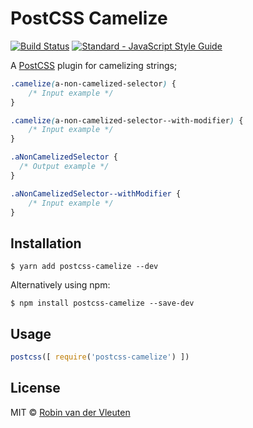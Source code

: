# PostCSS Camelize

[![Build Status](https://travis-ci.org/robinvdvleuten/postcss-camelize.svg?branch=master)](https://travis-ci.org/robinvdvleuten/postcss-camelize)
[![Standard - JavaScript Style Guide](https://img.shields.io/badge/code%20style-standard-brightgreen.svg)](http://standardjs.com/)

A [PostCSS](https://github.com/postcss/postcss) plugin for camelizing strings;

```css
.camelize(a-non-camelized-selector) {
    /* Input example */
}

.camelize(a-non-camelized-selector--with-modifier) {
    /* Input example */
}
```

```css
.aNonCamelizedSelector {
  /* Output example */
}

.aNonCamelizedSelector--withModifier {
    /* Input example */
}
```

## Installation

```
$ yarn add postcss-camelize --dev
```

Alternatively using npm:

```
$ npm install postcss-camelize --save-dev
```

## Usage

```js
postcss([ require('postcss-camelize') ])
```

## License

MIT © [Robin van der Vleuten](https://www.robinvdvleuten.nl)
